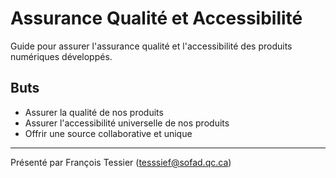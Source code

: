 # Assurance Qualité et Accessibilité
Guide pour assurer l'assurance qualité et l'accessibilité des produits numériques développés.

## Buts
- Assurer la qualité de nos produits
- Assurer l'accessibilité universelle de nos produits
- Offrir une source collaborative et unique

---

Présenté par François Tessier (tesssief@sofad.qc.ca)
